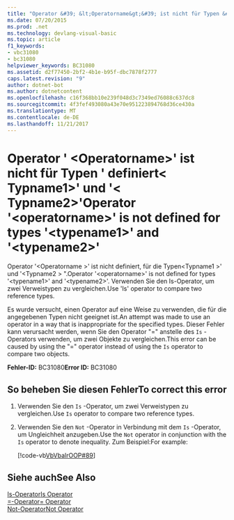 ```yaml
---
title: "Operator &#39; &lt;Operatorname&gt;&#39; ist nicht für Typen &#39; definiert&lt; Typname1&gt;&#39; und &#39;&lt; Typname2&gt;&#39;"
ms.date: 07/20/2015
ms.prod: .net
ms.technology: devlang-visual-basic
ms.topic: article
f1_keywords:
- vbc31080
- bc31080
helpviewer_keywords: BC31080
ms.assetid: d2f77450-2bf2-4b1e-b95f-dbc7878f2777
caps.latest.revision: "9"
author: dotnet-bot
ms.author: dotnetcontent
ms.openlocfilehash: c16f368bb10e239f048d3c7349ed76088c637dc8
ms.sourcegitcommit: 4f3fef493080a43e70e951223894768d36ce430a
ms.translationtype: MT
ms.contentlocale: de-DE
ms.lasthandoff: 11/21/2017
---
```

# <a name="operator-39ltoperatornamegt39-is-not-defined-for-types-39lttypename1gt39-and-39lttypename2gt39"></a><span data-ttu-id="f2cc0-102">Operator &#39; &lt;Operatorname&gt;&#39; ist nicht für Typen &#39; definiert&lt; Typname1&gt;&#39; und &#39;&lt; Typname2&gt;&#39;</span><span class="sxs-lookup"><span data-stu-id="f2cc0-102">Operator &#39;&lt;operatorname&gt;&#39; is not defined for types &#39;&lt;typename1&gt;&#39; and &#39;&lt;typename2&gt;&#39;</span></span>
<span data-ttu-id="f2cc0-103">Operator '\<Operatorname >' ist nicht definiert, für die Typen\<Typname1 >' und '\<Typname2 > ".</span><span class="sxs-lookup"><span data-stu-id="f2cc0-103">Operator '\<operatorname>' is not defined for types '\<typename1>' and '\<typename2>'.</span></span> <span data-ttu-id="f2cc0-104">Verwenden Sie den Is-Operator, um zwei Verweistypen zu vergleichen.</span><span class="sxs-lookup"><span data-stu-id="f2cc0-104">Use 'Is' operator to compare two reference types.</span></span>  
  
 <span data-ttu-id="f2cc0-105">Es wurde versucht, einen Operator auf eine Weise zu verwenden, die für die angegebenen Typen nicht geeignet ist.</span><span class="sxs-lookup"><span data-stu-id="f2cc0-105">An attempt was made to use an operator in a way that is inappropriate for the specified types.</span></span> <span data-ttu-id="f2cc0-106">Dieser Fehler kann verursacht werden, wenn Sie den Operator "=" anstelle des `Is` -Operators verwenden, um zwei Objekte zu vergleichen.</span><span class="sxs-lookup"><span data-stu-id="f2cc0-106">This error can be caused by using the "=" operator instead of using the `Is` operator to compare two objects.</span></span>  
  
 <span data-ttu-id="f2cc0-107">**Fehler-ID:** BC31080</span><span class="sxs-lookup"><span data-stu-id="f2cc0-107">**Error ID:** BC31080</span></span>  
  
## <a name="to-correct-this-error"></a><span data-ttu-id="f2cc0-108">So beheben Sie diesen Fehler</span><span class="sxs-lookup"><span data-stu-id="f2cc0-108">To correct this error</span></span>  
  
1.  <span data-ttu-id="f2cc0-109">Verwenden Sie den `Is` -Operator, um zwei Verweistypen zu vergleichen.</span><span class="sxs-lookup"><span data-stu-id="f2cc0-109">Use `Is` operator to compare two reference types.</span></span>  
  
2.  <span data-ttu-id="f2cc0-110">Verwenden Sie den `Not` -Operator in Verbindung mit dem `Is` -Operator, um Ungleichheit anzugeben.</span><span class="sxs-lookup"><span data-stu-id="f2cc0-110">Use the `Not` operator in conjunction with the `Is` operator to denote inequality.</span></span> <span data-ttu-id="f2cc0-111">Zum Beispiel:</span><span class="sxs-lookup"><span data-stu-id="f2cc0-111">For example:</span></span>  
  
     [!code-vb[VbVbalrOOP#89](../../visual-basic/misc/codesnippet/VisualBasic/bc31080_1.vb)]  
  
## <a name="see-also"></a><span data-ttu-id="f2cc0-112">Siehe auch</span><span class="sxs-lookup"><span data-stu-id="f2cc0-112">See Also</span></span>  
 [<span data-ttu-id="f2cc0-113">Is-Operator</span><span class="sxs-lookup"><span data-stu-id="f2cc0-113">Is Operator</span></span>](../../visual-basic/language-reference/operators/is-operator.md)  
 [<span data-ttu-id="f2cc0-114">=-Operator</span><span class="sxs-lookup"><span data-stu-id="f2cc0-114">= Operator</span></span>](../../visual-basic/language-reference/operators/assignment-operator.md)  
 [<span data-ttu-id="f2cc0-115">Not-Operator</span><span class="sxs-lookup"><span data-stu-id="f2cc0-115">Not Operator</span></span>](../../visual-basic/language-reference/operators/not-operator.md)
